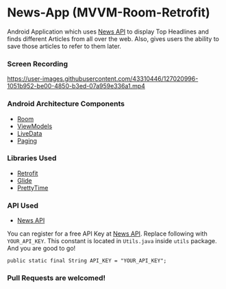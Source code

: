 # News-App (MVVM-Room-Retrofit)

Android Application which uses [News API](https://newsapi.org/) to display Top Headlines and finds different Articles from all over the web. Also, gives users the ability to save those articles to refer to them later.


### Screen Recording
https://user-images.githubusercontent.com/43310446/127020996-1051b952-be00-4850-b3ed-07a959e336a1.mp4

### Android Architecture Components
* [Room](https://developer.android.com/training/data-storage/room)
* [ViewModels](https://developer.android.com/topic/libraries/architecture/viewmodel)
* [LiveData](https://developer.android.com/topic/libraries/architecture/livedata)
* [Paging]()

### Libraries Used
* [Retrofit](https://square.github.io/retrofit/)
* [Glide](https://github.com/bumptech/glide)
* [PrettyTime](https://github.com/ocpsoft/prettytime)

### API Used
* [News API](https://newsapi.org/)

You can register for a free API Key at [News API](https://newsapi.org/).
Replace following with `YOUR_API_KEY`.
This constant is located in `Utils.java` inside `utils` package. And you are good to go!

  `public static final String API_KEY = "YOUR_API_KEY";`
  
 ### Pull Requests are welcomed!
